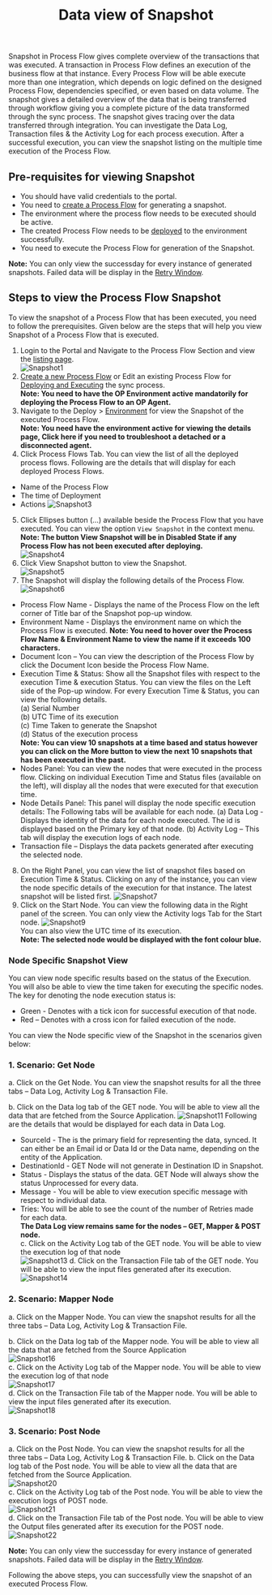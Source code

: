 ﻿---
title: "Data view of Snapshot"
toc: true
tag: developers
category: "Processflow"
menus: 
    quickstartprocessflow:
        title: "Data view of Snapshot"
        weight: 8
        icon: fa fa-file-word-o
        identifier: snapshotprocessflow
---
Snapshot in Process Flow gives complete overview of the transactions that was executed. A transaction in Process Flow defines an execution of the business flow at that instance. Every Process Flow will be able execute more than one integration, which depends on logic defined on the designed Process Flow, dependencies specified, or even based on data volume.
The snapshot gives a detailed overview of the data that is being transferred through workflow giving you a complete picture of the data transformed through the sync process. The snapshot gives tracing over the data transferred through integration. You can investigate the Data Log, Transaction files & the Activity Log for each process execution.
After a successful execution, you can view the snapshot listing on the multiple time execution of the Process Flow.

## Pre-requisites for viewing Snapshot
* You should have valid credentials to the portal.
* You need to [create a Process Flow](/processflow/creating-processflow/) for generating a snapshot. 
* The environment where the process flow needs to be executed should be active.
* The created Process Flow needs to be [deployed](/processflow/deploying-and-executing-processfloww/) to the environment successfully.  
* You need to execute the Process Flow for generation of the Snapshot.

 **Note:** You can only view the successday for every instance of generated snapshots. Failed data will be display in the [Retry Window](/processflow/retry-processflow/). 

## Steps to view the Process Flow Snapshot
To view the snapshot of a Process Flow that has been executed, you need to follow the 
prerequisites. Given below are the steps that will help you view Snapshot of a Process Flow that is executed.

1.	Login to the Portal and Navigate to the Process Flow Section and view the [listing page](/processflow/processflow-listing-page/).   
![Snapshot1](../../staticfiles/processflow/media/snapshot1.png)  
2.	[Create a new Process Flow](/processflow/creating-processflow/) or Edit an existing Process Flow for [Deploying and Executing](/processflow/deploying-and-executing-processfloww/) the sync process.  
**Note: You need to have the OP Environment active mandatorily for deploying the Process Flow to an OP Agent.**   
3.	Navigate to the Deploy > [Environment](/deployment/Environment-Management/) for view the Snapshot of the executed Process Flow.   
**Note: You need have the environment active for viewing the details page, Click here if you need to troubleshoot a detached or a disconnected agent.**  
4.	Click Process Flows Tab. You can view the list of all the deployed process flows. Following are the details that will display for each deployed Process Flows.
* Name of the Process Flow 
* The time of Deployment
* Actions
![Snapshot3](../../staticfiles/processflow/media/snapshot3.png)  
5.	Click Ellipses button (…) available beside the Process Flow that you have executed. You can view the option `View Snapshot` in the context menu.  
**Note: The button View Snapshot will be in Disabled State if any Process Flow has not been executed after deploying.**  
![Snapshot4](../../staticfiles/processflow/media/snapshot4.png)  
6.	Click View Snapshot button to view the Snapshot.    
![Snapshot5](../../staticfiles/processflow/media/snapshot5.png)  
7.	The Snapshot will display the following details of the Process Flow.  
![Snapshot6](../../staticfiles/processflow/media/snapshot6.png)  
* Process Flow Name - Displays the name of the Process Flow on the left corner of Title bar of the Snapshot pop-up window. 
* Environment Name - Displays the environment name on which the Process Flow is executed.
**Note: You need to hover over the Process Flow Name & Environment Name to view the name if it exceeds 100 characters.**
* Document Icon – You can view the description of the Process Flow by click the Document Icon beside the Process Flow Name.   
* Execution Time & Status: Show all the Snapshot files with respect to the execution Time & execution Status. You can view the files on the Left side of the Pop-up window. For every Execution Time & Status,  you can view the following details.    
(a) Serial Number   
(b) UTC Time of its execution   
(c) Time Taken to generate the Snapshot  
(d) Status of the execution process    
**Note: You can view 10 snapshots at a time based and status however you can click on the More button to view the 
next 10 snapshots that has been executed in the past.**
* Nodes Panel: You can view the nodes that were executed in the process flow. Clicking on individual Execution Time and Status files (available on the left), will display all the nodes that were executed for that execution time. 
* Node Details Panel: This panel will display the node specific execution details: The Following tabs will be available for each node.
(a) Data Log - Displays the identity of the data for each node executed. The id is displayed based on the Primary key of that node. 
(b) Activity Log – This tab will display the execution logs of each node.  
* Transaction file – Displays the data packets generated after executing the selected node.  
8.	On the Right Panel, you can view the list of snapshot files based on Execution Time & Status. Clicking on any of the instance, you can view the node specific details of the execution for that instance.
The latest snapshot will be listed first.
![Snapshot7](../../staticfiles/processflow/media/snapshot7.png)   
9.	Click on the Start Node. You can view the following data in the Right panel of the screen. You can only view the Activity logs Tab for the Start node. 
![Snapshot9](../../staticfiles/processflow/media/snapshot9.png)  
You can also view the UTC time of its execution.  
 **Note: The selected node would be displayed with the font colour blue.**

### Node Specific Snapshot View
You can view node specific results based on the status of the Execution. You will also be able to view the time taken for executing the specific nodes.
The key for denoting the node execution status is:
* Green - Denotes with a tick icon for successful execution of that node.
* Red – Denotes with a cross icon for failed execution of the node.
 
You can view the Node specific view of the Snapshot in the scenarios given below:

### 1. Scenario: Get Node    

a. Click on the Get Node. You can view the snapshot results for all the three tabs – Data Log, Activity Log & Transaction File.  
  
b.	Click on the Data log tab of the GET node. You will be able to view all the data that are fetched from the Source Application. 
![Snapshot11](../../staticfiles/processflow/media/snapshot10.png)
Following are the details that would be displayed for each data in Data Log.  
* SourceId - The is the primary field for representing the data, synced. It can either be an Email id or Data Id or the Data name, depending on the entity of the Application.
* DestinationId - GET Node will not generate in Destination ID in Snapshot. 
* Status - Displays the status of the data. GET Node will always show the status Unprocessed for every data.
* Message - You will be able to view execution specific message with respect to individual data.
* Tries: You will be able to see the count of the number of Retries made for each data.   
**The Data Log view remains same for the nodes – GET, Mapper & POST node.**      
c.	Click on the Activity Log tab of the GET node. You will be able to view the execution log of that node  
![Snapshot13](../../staticfiles/processflow/media/snapshot13.png)
d.	Click on the Transaction File tab of the GET node. You will be able to view the input files generated after its execution. 
![Snapshot14](../../staticfiles/processflow/media/snapshot14.png)    

### 2.	Scenario: Mapper Node 

a.	Click on the Mapper Node. You can view the snapshot results for all the three tabs – Data Log, Activity Log & Transaction File.     

b.	Click on the Data log tab of the Mapper node. You will be able to view all the data that are fetched from the Source Application    
![Snapshot16](../../staticfiles/processflow/media/snapshot16.png)  
c.	Click on the Activity Log tab of the Mapper node. You will be able to view the execution log of that node    
![Snapshot17](../../staticfiles/processflow/media/snapshot17.png)  
d.	Click on the Transaction File tab of the Mapper node. You will be able to view the input files generated after its execution.      
![Snapshot18](../../staticfiles/processflow/media/snapshot18.png)   

### 3. Scenario: Post Node 

a.	Click on the Post Node. You can view the snapshot results for all the three tabs – Data Log, Activity Log & Transaction File.
b.	Click on the Data log tab of the Post node. You will be able to view all the data that are fetched from the Source Application.  
![Snapshot20](../../staticfiles/processflow/media/snapshot20.png)  
c.	Click on the Activity Log tab of the Post node. You will be able to view the execution logs of POST node.  
![Snapshot21](../../staticfiles/processflow/media/snapshot21.png)    
d.	Click on the Transaction File tab of the Post node. You will be able to view the Output files generated after its execution for the POST node.  
 ![Snapshot22](../../staticfiles/processflow/media/snapshot22.png)    

 **Note:** You can only view the successday for every instance of generated snapshots. Failed data will be display in the [Retry Window](/processflow/retry-processflow/). 

Following the above steps, you can successfully view the snapshot of an executed Process Flow.

